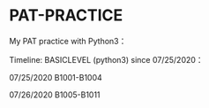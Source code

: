 # PAT-PRACTICE
My PAT practice with Python3：

Timeline:
BASICLEVEL (python3) since 07/25/2020：

07/25/2020 B1001-B1004

07/26/2020 B1005-B1011


